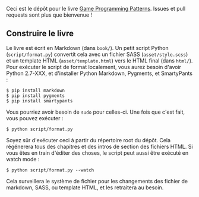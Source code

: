 Ceci est le dépôt pour le livre [Game Programming Patterns][].
Issues et pull requests sont plus que bienvenue !

## Construire le livre

Le livre est écrit en Markdown (dans `book/`). Un petit script Python (`script/format.py`) convertit cela avec un fichier SASS (`asset/style.scss`) et un template HTML (`asset/template.html`) vers le HTML final (dans `html/`). Pour exécuter le script de format localement, vous aurez besoin d'avoir Python 2.7-XXX, et d'installer Python Markdown, Pygments, et SmartyPants :

    $ pip install markdown
    $ pip install pygments
    $ pip install smartypants

Vous pourriez avoir besoin de `sudo` pour celles-ci. Une fois que c'est fait, vous pouvez exécuter :

    $ python script/format.py

Soyez sûr d'exécuter ceci à partir du répertoire root du dépôt. Cela régénerera tous des chapitres et des intros de section des fichiers HTML. Si vous êtes en train d'éditer des choses, le script peut aussi être exécuté en watch mode :

    $ python script/format.py --watch

Cela surveillera le système de fichier pour les changements des fichier de markdown, SASS, ou template HTML, et les retraitera au besoin.

[game programming patterns]: http://gameprogrammingpatterns.com/
